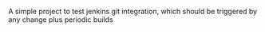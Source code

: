 
A simple project to test jenkins git integration, which should be triggered by any change plus periodic builds



